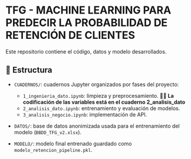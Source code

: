 # TFG - MACHINE LEARNING PARA PREDECIR LA PROBABILIDAD DE RETENCIÓN DE CLIENTES

Este repositorio contiene el código, datos y modelo desarrollados.

## 📁 Estructura

- `CUADERNOS/`: cuadernos Jupyter organizados por fases del proyecto:
  - `1_ingenieria_dato.ipynb`: limpieza y preprocesamiento. **🖐🏾​ La codificación de las variables está en el cuaderno 2_analisis_dato**
  - `2_analisis_dato.ipynb`: entrenamiento y evaluación de modelos. 
  - `3_analisis_negocio.ipynb`: implementación de API.

- `DATOS/`: base de datos anonimizada usada para el entrenamiento del modelo (`BBDD_TFG_v2.xlsx`).

- `MODELO/`: modelo final entrenado guardado como `modelo_retencion_pipeline.pkl`.
